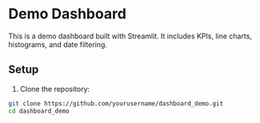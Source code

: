 # Demo Dashboard

This is a demo dashboard built with Streamlit. It includes KPIs, line charts, histograms, and date filtering.

## Setup

1. Clone the repository:

```sh
git clone https://github.com/yourusername/dashboard_demo.git
cd dashboard_demo